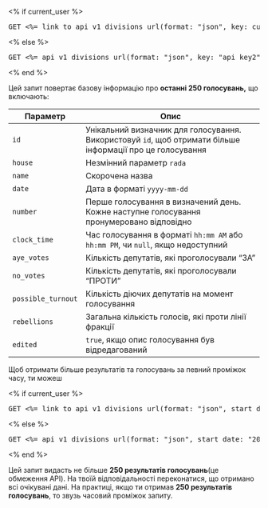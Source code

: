 <% if current_user %>
<pre>GET <%= link_to api_v1_divisions_url(format: "json", key: current_user.api_key), api_v1_divisions_url(format: "json", key: current_user.api_key) %></pre>
<% else %>
<pre>GET <%= api_v1_divisions_url(format: "json", key: "api_key2").gsub("api_key2", "[api_key]") %></pre>
<% end %>

Цей запит повертає базову інформацію про **останні 250 голосувань,** що включають:

Параметр           | Опис
------------------ | -----------------------------------------------------------
`id`               | Унікальний визначник для голосування. Використовуй `id`, щоб отримати більше інформації про це голосування 
`house`            | Незмінний параметр `rada`
`name`             | Скорочена назва
`date`             | Дата в форматі `yyyy-mm-dd`
`number`           | Перше голосування в визначений день. Кожне наступне голосування пронумеровано відповідно
`clock_time`       | Час голосування в форматі `hh:mm AM` або `hh:mm PM`, чи `null`, якщо недоступний
`aye_votes`        | Кількість депутатів, які проголосували “ЗА”
`no_votes`         | Кількість депутатів, які проголосували “ПРОТИ”
`possible_turnout` | Кількість діючих депутатів на момент голосування
`rebellions`       | Загальна кількість голосів, які проти лінії фракції
`edited`           | `true`, якщо опис голосування був відредагований

Щоб отримати більше результатів та голосувань за певний проміжок часу, ти можеш 

<% if current_user %>
<pre>GET <%= link_to api_v1_divisions_url(format: "json", start_date: "2014-08-01", end_date: "2014-09-01", house: "rada", key: current_user.api_key), api_v1_divisions_url(format: "json", start_date: "2014-08-01", end_date: "2014-09-01", house: "rada", key: current_user.api_key) %></pre>
<% else %>
<pre>GET <%= api_v1_divisions_url(format: "json", start_date: "2014-08-01", end_date: "2014-09-01", house: "rada") + '&key=[api_key]' %></pre>
<% end %>

Цей запит видасть не більше **250 результатів голосувань**(це обмеження API). На твоїй відповідальності переконатися, що отримано всі очікувані дані. На практиці, якщо ти отримав **250 результатів голосувань**, то звузь часовий проміжок запиту.   

